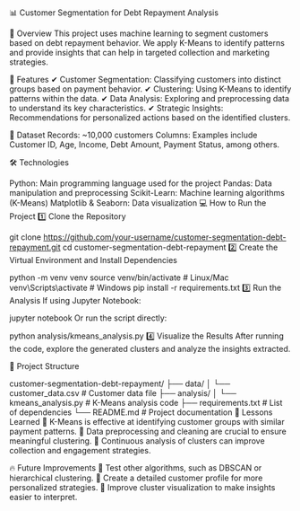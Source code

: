 📊 Customer Segmentation for Debt Repayment Analysis

📌 Overview
This project uses machine learning to segment customers based on debt repayment behavior. We apply K-Means to identify patterns and provide insights that can help in targeted collection and marketing strategies.

🚀 Features
✔ Customer Segmentation: Classifying customers into distinct groups based on payment behavior.
✔ Clustering: Using K-Means to identify patterns within the data.
✔ Data Analysis: Exploring and preprocessing data to understand its key characteristics.
✔ Strategic Insights: Recommendations for personalized actions based on the identified clusters.

📂 Dataset
Records: ~10,000 customers
Columns: Examples include Customer ID, Age, Income, Debt Amount, Payment Status, among others.

🛠️ Technologies

Python: Main programming language used for the project
Pandas: Data manipulation and preprocessing
Scikit-Learn: Machine learning algorithms (K-Means)
Matplotlib & Seaborn: Data visualization
💻 How to Run the Project
1️⃣ Clone the Repository


git clone https://github.com/your-username/customer-segmentation-debt-repayment.git
cd customer-segmentation-debt-repayment
2️⃣ Create the Virtual Environment and Install Dependencies


python -m venv venv
source venv/bin/activate  # Linux/Mac
venv\Scripts\activate  # Windows
pip install -r requirements.txt
3️⃣ Run the Analysis
If using Jupyter Notebook:


jupyter notebook
Or run the script directly:


python analysis/kmeans_analysis.py
4️⃣ Visualize the Results
After running the code, explore the generated clusters and analyze the insights extracted.

📁 Project Structure

customer-segmentation-debt-repayment/
├── data/
│   └── customer_data.csv         # Customer data file
├── analysis/
│   └── kmeans_analysis.py        # K-Means analysis code
├── requirements.txt              # List of dependencies
└── README.md                     # Project documentation
🎯 Lessons Learned
📌 K-Means is effective at identifying customer groups with similar payment patterns.
📌 Data preprocessing and cleaning are crucial to ensure meaningful clustering.
📌 Continuous analysis of clusters can improve collection and engagement strategies.

🔥 Future Improvements
🔹 Test other algorithms, such as DBSCAN or hierarchical clustering.
🔹 Create a detailed customer profile for more personalized strategies.
🔹 Improve cluster visualization to make insights easier to interpret.